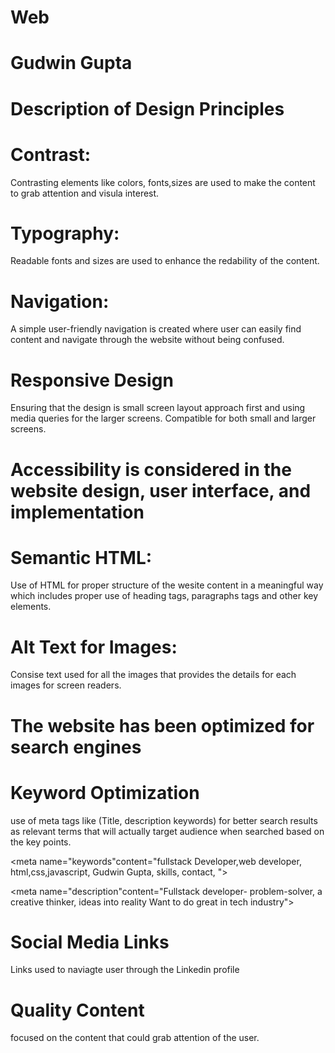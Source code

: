 # Web
# Gudwin Gupta

# Description of Design Principles

# Contrast: 
Contrasting elements like colors, fonts,sizes are used to make the content to grab attention and visula interest.

# Typography:
Readable fonts and sizes are used to enhance the redability of the content.

# Navigation:
A simple user-friendly navigation is created where user can easily find content and navigate through the website without being confused.

# Responsive Design
Ensuring that the design is small screen layout approach first and using media queries for the larger screens. Compatible for both small and larger screens.

# Accessibility is considered in the website design, user interface, and implementation

# Semantic HTML:
Use of HTML for proper structure of the wesite content in a meaningful way which includes proper use of heading tags, paragraphs tags and other key elements.

# Alt Text for Images:
Consise text used for all the images that provides the details for each images for screen readers.

# The website has been optimized for search engines

# Keyword Optimization 
use of meta tags like (Title, description keywords) for better search results as relevant terms that will actually target audience when searched based on the key points.

 <meta name="keywords"content="fullstack Developer,web developer, html,css,javascript, Gudwin Gupta, skills, contact, ">
 
 <meta name="description"content="Fullstack developer- problem-solver, a creative thinker, ideas into reality Want to do great in tech industry">
 
<title>fullstack-Developer</title>

# Social Media Links 
Links used to naviagte user through the Linkedin profile

# Quality Content
focused on the content that could grab attention of the user.
